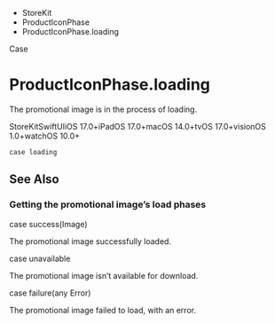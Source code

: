 

- StoreKit
- ProductIconPhase
-  ProductIconPhase.loading 

Case

# ProductIconPhase.loading

The promotional image is in the process of loading.

StoreKitSwiftUIiOS 17.0+iPadOS 17.0+macOS 14.0+tvOS 17.0+visionOS 1.0+watchOS 10.0+

``` source
case loading
```

## See Also

### Getting the promotional image’s load phases

case success(Image)

The promotional image successfully loaded.

case unavailable

The promotional image isn’t available for download.

case failure(any Error)

The promotional image failed to load, with an error.

